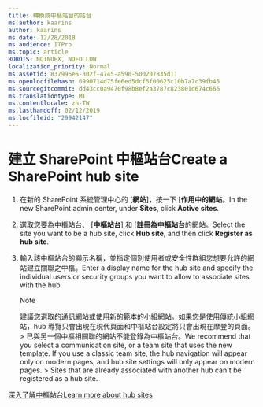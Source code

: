 ```yaml
---
title: 轉換成中樞站台的站台
ms.author: kaarins
author: kaarins
ms.date: 12/28/2018
ms.audience: ITPro
ms.topic: article
ROBOTS: NOINDEX, NOFOLLOW
localization_priority: Normal
ms.assetid: 837996e6-802f-4745-a590-500207835d11
ms.openlocfilehash: 6990714d75fe6ed5dcf5f00625c10b7a7c39fb45
ms.sourcegitcommit: dd43cc0a9470f98b8ef2a3787c823801d674c666
ms.translationtype: MT
ms.contentlocale: zh-TW
ms.lasthandoff: 02/12/2019
ms.locfileid: "29942147"
---
```

# <a name="create-a-sharepoint-hub-site"></a><span data-ttu-id="d73a1-102">建立 SharePoint 中樞站台</span><span class="sxs-lookup"><span data-stu-id="d73a1-102">Create a SharePoint hub site</span></span>

1. <span data-ttu-id="d73a1-103">在新的 SharePoint 系統管理中心的 [**網站**]，按一下 [**作用中的網站**。</span><span class="sxs-lookup"><span data-stu-id="d73a1-103">In the new SharePoint admin center, under **Sites**, click **Active sites**.</span></span> 
    
2. <span data-ttu-id="d73a1-104">選取您要為中樞站台、 [**中樞站台**] 和 [**註冊為中樞站台**的網站。</span><span class="sxs-lookup"><span data-stu-id="d73a1-104">Select the site you want to be a hub site, click **Hub site**, and then click **Register as hub site**.</span></span> 
    
3. <span data-ttu-id="d73a1-105">輸入該中樞站台的顯示名稱，並指定個別使用者或安全性群組您想要允許的網站建立關聯之中樞。</span><span class="sxs-lookup"><span data-stu-id="d73a1-105">Enter a display name for the hub site and specify the individual users or security groups you want to allow to associate sites with the hub.</span></span>
    
    > [!NOTE]
    >  <span data-ttu-id="d73a1-p101">建議您選取的通訊網站或使用新的範本的小組網站。如果您是使用傳統小組網站，hub 導覽只會出現在現代頁面和中樞站台設定將只會出現在摩登的頁面。> 已與另一個中樞相關聯的網站不能登錄為中樞站台。</span><span class="sxs-lookup"><span data-stu-id="d73a1-p101">We recommend that you select a communication site, or a team site that uses the new template. If you use a classic team site, the hub navigation will appear only on modern pages, and hub site settings will only appear on modern pages. >  Sites that are already associated with another hub can't be registered as a hub site.</span></span> 
  
[<span data-ttu-id="d73a1-109">深入了解中樞站台</span><span class="sxs-lookup"><span data-stu-id="d73a1-109">Learn more about hub sites</span></span>](https://go.microsoft.com/fwlink/?linkid=869149)
  

